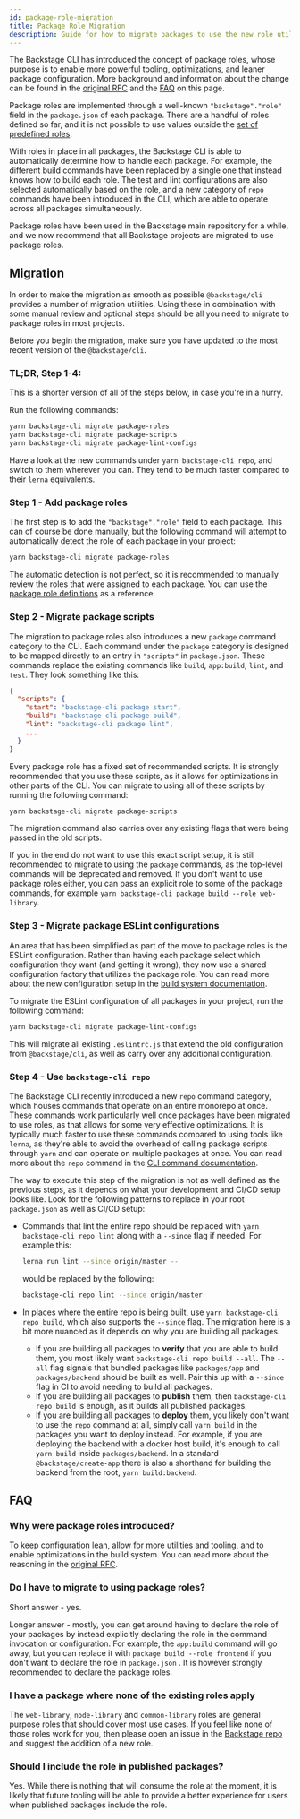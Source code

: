 ```yaml
---
id: package-role-migration
title: Package Role Migration
description: Guide for how to migrate packages to use the new role utility
---
```


The Backstage CLI has introduced the concept of package roles, whose purpose is to
enable more powerful tooling, optimizations, and leaner package configuration. More background and
information about the change can be found in the [original RFC](https://github.com/backstage/backstage/issues/8729) and the [FAQ](#faq) on this page.

Package roles are implemented through a well-known `"backstage"."role"` field in the
`package.json` of each package. There are a handful of roles defined so far, and it
is not possible to use values outside the [set of predefined roles](../tooling/cli/02-build-system.md#package-roles).

With roles in place in all packages, the Backstage CLI is able to automatically
determine how to handle each package. For example, the different build commands
have been replaced by a single one that instead knows how to build each role.
The test and lint configurations are also selected automatically based on the role, and
a new category of `repo` commands have been introduced in the CLI, which are able
to operate across all packages simultaneously.

Package roles have been used in the Backstage main repository for a while, and
we now recommend that all Backstage projects are migrated to use package roles.

## Migration

In order to make the migration as smooth as possible `@backstage/cli` provides
a number of migration utilities. Using these in combination with some manual review
and optional steps should be all you need to migrate to package roles in most projects.

Before you begin the migration, make sure you have updated to the most recent version of
the `@backstage/cli`.

### TL;DR, Step 1-4:

This is a shorter version of all of the steps below, in case you're in a hurry.

Run the following commands:

```sh
yarn backstage-cli migrate package-roles
yarn backstage-cli migrate package-scripts
yarn backstage-cli migrate package-lint-configs
```

Have a look at the new commands under `yarn backstage-cli repo`, and switch to them wherever you can. They tend to be much faster compared to their `lerna` equivalents.

### Step 1 - Add package roles

The first step is to add the `"backstage"."role"` field to each package. This can of course be done manually, but the following command will attempt to automatically detect the role of each package in your project:

```sh
yarn backstage-cli migrate package-roles
```

The automatic detection is not perfect, so it is recommended to manually review the
roles that were assigned to each package.
You can use the [package role definitions](../tooling/cli/02-build-system.md#package-roles) as a reference.

### Step 2 - Migrate package scripts

The migration to package roles also introduces a new `package` command category to the CLI.
Each command under the `package` category is designed to be mapped directly to an entry in `"scripts"` in `package.json`. These commands replace the existing commands like `build`, `app:build`, `lint`, and `test`. They look something like this:

```json
{
  "scripts": {
    "start": "backstage-cli package start",
    "build": "backstage-cli package build",
    "lint": "backstage-cli package lint",
    ...
  }
}
```

Every package role has a fixed set of recommended scripts. It is strongly recommended that you use these scripts, as it allows for optimizations in other parts of the CLI. You can migrate to using all of these scripts by running the following command:

```sh
yarn backstage-cli migrate package-scripts
```

The migration command also carries over any existing flags that were being passed in the old scripts.

If you in the end do not want to use this exact script setup, it is still recommended to migrate to using the `package` commands, as the top-level commands will be deprecated and removed. If you don't want to use package roles either, you can pass an explicit role to some of the package commands, for example `yarn backstage-cli package build --role web-library`.

### Step 3 - Migrate package ESLint configurations

An area that has been simplified as part of the move to package roles is the ESLint configuration. Rather than having each package select which configuration they want (and getting it wrong), they now use a shared configuration factory that utilizes the package role. You can read more about the new configuration setup in the [build system documentation](../tooling/cli/02-build-system.md#linting).

To migrate the ESLint configuration of all packages in your project, run the following command:

```sh
yarn backstage-cli migrate package-lint-configs
```

This will migrate all existing `.eslintrc.js` that extend the old configuration from `@backstage/cli`, as well as carry over any additional configuration.

### Step 4 - Use `backstage-cli repo`

The Backstage CLI recently introduced a new `repo` command category, which houses commands that operate on an entire monorepo at once. These commands work particularly well once packages have been migrated to use roles, as that allows for some very effective optimizations. It is typically much faster to use these commands compared to using tools like `lerna`, as they're able to avoid the overhead of calling package scripts through `yarn` and can operate on multiple packages at once. You can read more about the `repo` command in the [CLI command documentation](../tooling/cli/03-commands.md#repo-build).

The way to execute this step of the migration is not as well defined as the previous steps, as it depends on what your development and CI/CD setup looks like. Look for the following patterns to replace in your root `package.json` as well as CI/CD setup:

- Commands that lint the entire repo should be replaced with `yarn backstage-cli repo lint` along with a `--since` flag if needed. For example this:

  ```sh
  lerna run lint --since origin/master --
  ```

  would be replaced by the following:

  ```sh
  backstage-cli repo lint --since origin/master
  ```

- In places where the entire repo is being built, use `yarn backstage-cli repo build`, which also supports the `--since` flag. The migration here is a bit more nuanced as it depends on why you are building all packages.
  - If you are building all packages to **verify** that you are able to build them, you most likely want `backstage-cli repo build --all`. The `--all` flag signals that bundled packages like `packages/app` and `packages/backend` should be built as well. Pair this up with a `--since` flag in CI to avoid needing to build all packages.
  - If you are building all packages to **publish** them, then `backstage-cli repo build` is enough, as it builds all published packages.
  - If you are building all packages to **deploy** them, you likely don't want to use the `repo` command at all, simply call `yarn build` in the packages you want to deploy instead. For example, if you are deploying the backend with a docker host build, it's enough to call `yarn build` inside `packages/backend`. In a standard `@backstage/create-app` there is also a shorthand for building the backend from the root, `yarn build:backend`.

## FAQ

### Why were package roles introduced?

To keep configuration lean, allow for more utilities and tooling, and to enable optimizations in the build system. You can read more about the reasoning in the [original RFC](https://github.com/backstage/backstage/issues/8729).

### Do I have to migrate to using package roles?

Short answer - yes.

Longer answer - mostly, you can get around having to declare the role of your packages by instead explicitly declaring the role in the command invocation or configuration. For example, the `app:build` command will go away, but you can replace it with `package build --role frontend` if you don't want to declare the role in `package.json` . It is however strongly recommended to declare the package roles.

### I have a package where none of the existing roles apply

The `web-library`, `node-library` and `common-library` roles are general purpose roles that should cover most use cases. If you feel like none of those roles work for you, then please open an issue in the [Backstage repo](https://github.com/backstage/backstage) and suggest the addition of a new role.

### Should I include the role in published packages?

Yes. While there is nothing that will consume the role at the moment, it is likely that future tooling will be able to provide a better experience for users when published packages include the role.
